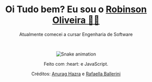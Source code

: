 <div>
  
  <h1 align="center">
    Oi Tudo bem? Eu sou o 
    <a href="https://www.linkedin.com/in/robinruude/">Robinson Oliveira 🧑‍💻</a>
  </h1>
  <p align="center">
    Atualmente comecei a cursar Engenharia de Software
</div>

<div align="center">
  <a href="https://github.com/robinruudes">
  </a>
</div>
</div><br>

<div align="center">

<div align="center">

  ![Snake animation](https://github.com/danielbped/danielbped/blob/output/github-contribution-grid-snake.svg)
  
</div>

<div align="center">
  <p>Feito com :heart: e JavaScript.</p>
  <p>Créditos: <a href="https://github.com/anuraghazra/github-readme-stats">Anurag Hazra</a> e <a href="https://github.com/rafaballerini">Rafaella Ballerini</a></p>
</div>
